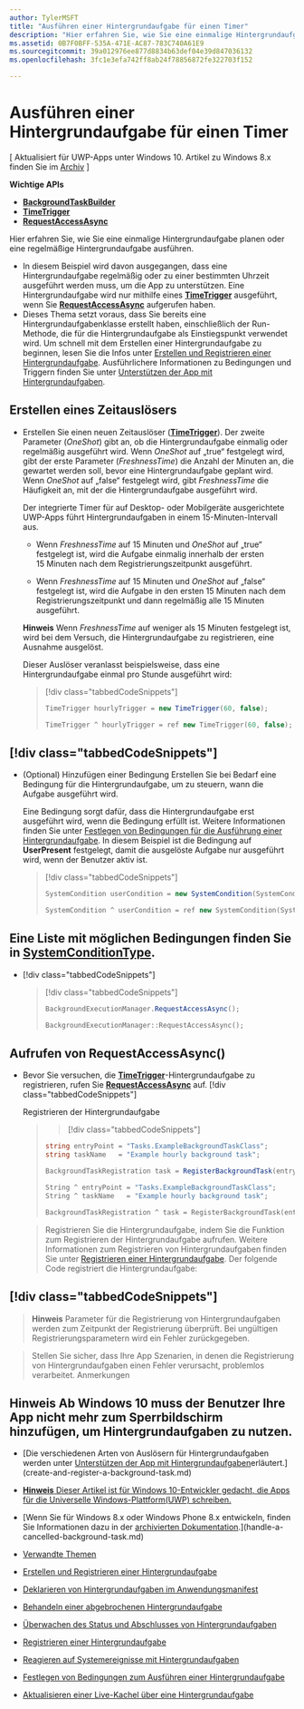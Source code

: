```yaml
---
author: TylerMSFT
title: "Ausführen einer Hintergrundaufgabe für einen Timer"
description: "Hier erfahren Sie, wie Sie eine einmalige Hintergrundaufgabe planen oder eine regelmäßige Hintergrundaufgabe ausführen."
ms.assetid: 0B7F0BFF-535A-471E-AC87-783C740A61E9
ms.sourcegitcommit: 39a012976ee877d8834b63def04e39d847036132
ms.openlocfilehash: 3fc1e3efa742ff8ab24f78856872fe322703f152

---
```


# Ausführen einer Hintergrundaufgabe für einen Timer


\[ Aktualisiert für UWP-Apps unter Windows 10. Artikel zu Windows 8.x finden Sie im [Archiv](http://go.microsoft.com/fwlink/p/?linkid=619132) \]


**Wichtige APIs**

-   [**BackgroundTaskBuilder**](https://msdn.microsoft.com/library/windows/apps/br224768)
-   [**TimeTrigger**](https://msdn.microsoft.com/library/windows/apps/br224843)
-   [**RequestAccessAsync**](https://msdn.microsoft.com/library/windows/apps/hh700494)

Hier erfahren Sie, wie Sie eine einmalige Hintergrundaufgabe planen oder eine regelmäßige Hintergrundaufgabe ausführen.

-   In diesem Beispiel wird davon ausgegangen, dass eine Hintergrundaufgabe regelmäßig oder zu einer bestimmten Uhrzeit ausgeführt werden muss, um die App zu unterstützen. Eine Hintergrundaufgabe wird nur mithilfe eines [**TimeTrigger**](https://msdn.microsoft.com/library/windows/apps/br224843) ausgeführt, wenn Sie [**RequestAccessAsync**](https://msdn.microsoft.com/library/windows/apps/hh700485) aufgerufen haben.
-   Dieses Thema setzt voraus, dass Sie bereits eine Hintergrundaufgabenklasse erstellt haben, einschließlich der Run-Methode, die für die Hintergrundaufgabe als Einstiegspunkt verwendet wird. Um schnell mit dem Erstellen einer Hintergrundaufgabe zu beginnen, lesen Sie die Infos unter [Erstellen und Registrieren einer Hintergrundaufgabe](create-and-register-a-background-task.md). Ausführlichere Informationen zu Bedingungen und Triggern finden Sie unter [Unterstützen der App mit Hintergrundaufgaben](support-your-app-with-background-tasks.md).

## Erstellen eines Zeitauslösers


-   Erstellen Sie einen neuen Zeitauslöser ([**TimeTrigger**](https://msdn.microsoft.com/library/windows/apps/br224843)). Der zweite Parameter (*OneShot*) gibt an, ob die Hintergrundaufgabe einmalig oder regelmäßig ausgeführt wird. Wenn *OneShot* auf „true“ festgelegt wird, gibt der erste Parameter (*FreshnessTime*) die Anzahl der Minuten an, die gewartet werden soll, bevor eine Hintergrundaufgabe geplant wird. Wenn *OneShot* auf „false“ festgelegt wird, gibt *FreshnessTime* die Häufigkeit an, mit der die Hintergrundaufgabe ausgeführt wird.

    Der integrierte Timer für auf Desktop- oder Mobilgeräte ausgerichtete UWP-Apps führt Hintergrundaufgaben in einem 15-Minuten-Intervall aus.

    -   Wenn *FreshnessTime* auf 15 Minuten und *OneShot* auf „true“ festgelegt ist, wird die Aufgabe einmalig innerhalb der ersten 15 Minuten nach dem Registrierungszeitpunkt ausgeführt.

    -   Wenn *FreshnessTime* auf 15 Minuten und *OneShot* auf „false“ festgelegt ist, wird die Aufgabe in den ersten 15 Minuten nach dem Registrierungszeitpunkt und dann regelmäßig alle 15 Minuten ausgeführt.

    **Hinweis**  Wenn *FreshnessTime* auf weniger als 15 Minuten festgelegt ist, wird bei dem Versuch, die Hintergrundaufgabe zu registrieren, eine Ausnahme ausgelöst.

     

    Dieser Auslöser veranlasst beispielsweise, dass eine Hintergrundaufgabe einmal pro Stunde ausgeführt wird:

    > [!div class="tabbedCodeSnippets"]
    > ```cs
    > TimeTrigger hourlyTrigger = new TimeTrigger(60, false);
    > ```
    > ```cpp
    > TimeTrigger ^ hourlyTrigger = ref new TimeTrigger(60, false);
    > ```

## [!div class="tabbedCodeSnippets"]


-   (Optional) Hinzufügen einer Bedingung Erstellen Sie bei Bedarf eine Bedingung für die Hintergrundaufgabe, um zu steuern, wann die Aufgabe ausgeführt wird.

    Eine Bedingung sorgt dafür, dass die Hintergrundaufgabe erst ausgeführt wird, wenn die Bedingung erfüllt ist. Weitere Informationen finden Sie unter [Festlegen von Bedingungen für die Ausführung einer Hintergrundaufgabe](set-conditions-for-running-a-background-task.md). In diesem Beispiel ist die Bedingung auf **UserPresent** festgelegt, damit die ausgelöste Aufgabe nur ausgeführt wird, wenn der Benutzer aktiv ist.

    > [!div class="tabbedCodeSnippets"]
    > ```cs
    > SystemCondition userCondition = new SystemCondition(SystemConditionType.UserPresent);
    > ```
    > ```cpp
    > SystemCondition ^ userCondition = ref new SystemCondition(SystemConditionType::UserPresent)
    > ```

##  Eine Liste mit möglichen Bedingungen finden Sie in [**SystemConditionType**](https://msdn.microsoft.com/library/windows/apps/br224835).


-   [!div class="tabbedCodeSnippets"]

    > [!div class="tabbedCodeSnippets"]
    > ```cs
    > BackgroundExecutionManager.RequestAccessAsync();
    > ```
    > ```cpp
    > BackgroundExecutionManager::RequestAccessAsync();
    > ```

## Aufrufen von RequestAccessAsync()


-   Bevor Sie versuchen, die [**TimeTrigger**](https://msdn.microsoft.com/library/windows/apps/br224843)-Hintergrundaufgabe zu registrieren, rufen Sie [**RequestAccessAsync**](https://msdn.microsoft.com/library/windows/apps/hh700494) auf. [!div class="tabbedCodeSnippets"]

    Registrieren der Hintergrundaufgabe

    > > [!div class="tabbedCodeSnippets"]
    > ```cs
    > string entryPoint = "Tasks.ExampleBackgroundTaskClass";
    > string taskName   = "Example hourly background task";
    >
    > BackgroundTaskRegistration task = RegisterBackgroundTask(entryPoint, taskName, hourlyTrigger, userCondition);
    > ```
    > ```cpp
    > String ^ entryPoint = "Tasks.ExampleBackgroundTaskClass";
    > String ^ taskName   = "Example hourly background task";
    >
    > BackgroundTaskRegistration ^ task = RegisterBackgroundTask(entryPoint, taskName, hourlyTrigger, userCondition);
    > ```

    > Registrieren Sie die Hintergrundaufgabe, indem Sie die Funktion zum Registrieren der Hintergrundaufgabe aufrufen. Weitere Informationen zum Registrieren von Hintergrundaufgaben finden Sie unter [Registrieren einer Hintergrundaufgabe](register-a-background-task.md). Der folgende Code registriert die Hintergrundaufgabe:


## [!div class="tabbedCodeSnippets"]

> **Hinweis**  Parameter für die Registrierung von Hintergrundaufgaben werden zum Zeitpunkt der Registrierung überprüft. Bei ungültigen Registrierungsparametern wird ein Fehler zurückgegeben.

> Stellen Sie sicher, dass Ihre App Szenarien, in denen die Registrierung von Hintergrundaufgaben einen Fehler verursacht, problemlos verarbeitet. Anmerkungen


## **Hinweis**  Ab Windows 10 muss der Benutzer Ihre App nicht mehr zum Sperrbildschirm hinzufügen, um Hintergrundaufgaben zu nutzen.


* [Die verschiedenen Arten von Auslösern für Hintergrundaufgaben werden unter [Unterstützen der App mit Hintergrundaufgaben](support-your-app-with-background-tasks.md)erläutert.](create-and-register-a-background-task.md)
* [**Hinweis**  Dieser Artikel ist für Windows 10-Entwickler gedacht, die Apps für die Universelle Windows-Plattform(UWP) schreiben.](declare-background-tasks-in-the-application-manifest.md)
* [Wenn Sie für Windows 8.x oder Windows Phone 8.x entwickeln, finden Sie Informationen dazu in der [archivierten Dokumentation](http://go.microsoft.com/fwlink/p/?linkid=619132).](handle-a-cancelled-background-task.md)
* [Verwandte Themen](monitor-background-task-progress-and-completion.md)
* [Erstellen und Registrieren einer Hintergrundaufgabe](register-a-background-task.md)
* [Deklarieren von Hintergrundaufgaben im Anwendungsmanifest](respond-to-system-events-with-background-tasks.md)
* [Behandeln einer abgebrochenen Hintergrundaufgabe](set-conditions-for-running-a-background-task.md)
* [Überwachen des Status und Abschlusses von Hintergrundaufgaben](update-a-live-tile-from-a-background-task.md)
* [Registrieren einer Hintergrundaufgabe](use-a-maintenance-trigger.md)
* [Reagieren auf Systemereignisse mit Hintergrundaufgaben](guidelines-for-background-tasks.md)

* [Festlegen von Bedingungen zum Ausführen einer Hintergrundaufgabe](debug-a-background-task.md)
* [Aktualisieren einer Live-Kachel über eine Hintergrundaufgabe](http://go.microsoft.com/fwlink/p/?linkid=254345)

 

 



<!--HONumber=Jun16_HO5-->



